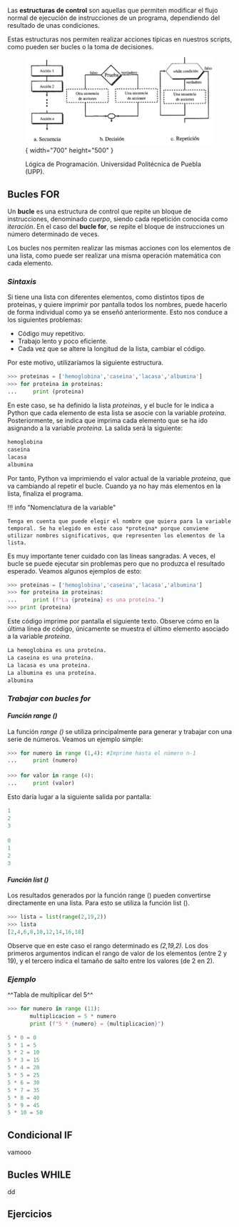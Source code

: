 Las **estructuras de control** son aquellas que permiten modificar el flujo normal de ejecución de instrucciones de un programa, dependiendo del resultado de unas condiciones.

Estas estructuras nos permiten realizar acciones típicas en nuestros scripts, como pueden ser bucles o la toma de decisiones.

<figure markdown>

  ![estcontrol](estructuras_control.png){ width="700" height="500" }
   <figcaption> Lógica de Programación. Universidad Politécnica de Puebla (UPP). </figcaption>

</figure>

## **Bucles FOR**

Un **bucle** es una estructura de control que repite un bloque de instrucciones, denominado _cuerpo_, siendo cada repetición conocida como _iteración_. En el caso del **bucle for**, se repite el bloque de instrucciones un número determinado de veces.

Los bucles nos permiten realizar las mismas acciones con los elementos de una lista, como puede ser realizar una misma operación matemática con cada elemento.

### ***Sintaxis***

Si tiene una lista con diferentes elementos, como distintos tipos de proteínas, y quiere imprimir por pantalla todos los nombres, puede hacerlo de forma individual como ya se enseñó anteriormente. Esto nos conduce a los siguientes problemas:

* Código muy repetitivo.
* Trabajo lento y poco eficiente.
* Cada vez que se altere la longitud de la lista, cambiar el código.

Por este motivo, utilizaríamos la siguiente estructura.

``` py
>>> proteinas = ['hemoglobina','caseina','lacasa','albumina']
>>> for proteina in proteinas:
...     print (proteina)
```
En este caso, se ha definido la lista *proteinas*, y el bucle for le indica a Python que cada elemento de esta lista se asocie con la variable *proteina*. Posteriormente, se indica que imprima cada elemento que se ha ido asignando a la variable *proteina*. La salida será la siguiente:
``` py
hemoglobina
caseina
lacasa
albumina
```
Por tanto, Python va imprimiendo el valor actual de la variable *proteina*, que va cambiando al repetir el bucle. Cuando ya no hay más elementos en la lista, finaliza el programa. 

!!! info "Nomenclatura de la variable"

    Tenga en cuenta que puede elegir el nombre que quiera para la variable temporal. Se ha elegido en este caso *proteina* porque conviene utilizar nombres significativos, que representen los elementos de la lista. 

Es muy importante tener cuidado con las líneas sangradas. A veces, el bucle se puede ejecutar sin problemas pero que no produzca el resultado esperado. Veamos algunos ejemplos de esto:
``` py
>>> proteinas = ['hemoglobina','caseina','lacasa','albumina']
>>> for proteina in proteinas:
...     print (f"La {proteina} es una proteína.")
>>> print (proteina)
```
Este código imprime por pantalla el siguiente texto. Observe cómo en la última línea de código, únicamente se muestra el último elemento asociado a la variable *proteina*.
``` py
La hemoglobina es una proteína.
La caseina es una proteína.
La lacasa es una proteína.
La albumina es una proteína.
albumina
```

### ***Trabajar con bucles for***
#### *Función range ()*
La función *range ()* se utiliza principalmente para generar y trabajar con una serie de números. Veamos un ejemplo simple:
``` py
>>> for numero in range (1,4): #Imprime hasta el número n-1
...     print (numero)

>>> for valor in range (4): 
...     print (valor)
```
Esto daría lugar a la siguiente salida por pantalla:
``` py
1
2
3

0
1
2
3
```

#### *Función list ()*
Los resultados generados por la función range () pueden convertirse directamente en una lista. Para esto se utiliza la función list ().
``` py
>>> lista = list(range(2,19,2))
>>> lista
[2,4,6,8,10,12,14,16,18]
```
Observe que en este caso el rango determinado es *(2,19,2)*. Los dos primeros argumentos indican el rango de valor de los elementos (entre 2 y 19), y el tercero indica el tamaño de salto entre los valores (de 2 en 2).

### ***Ejemplo***
^^Tabla de multiplicar del 5^^

``` py linenums="1"
>>> for numero in range (11):
       multiplicacion = 5 * numero
       print (f"5 * {numero} = {multiplicacion}")
```
``` py 
5 * 0 = 0
5 * 1 = 5
5 * 2 = 10
5 * 3 = 15
5 * 4 = 20
5 * 5 = 25
5 * 6 = 30
5 * 7 = 35
5 * 8 = 40
5 * 9 = 45
5 * 10 = 50


```

## **Condicional IF**
vamooo


## **Bucles WHILE**

dd

## **Ejercicios**

